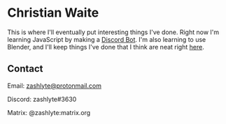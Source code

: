 # Christian Waite
This is where I'll eventually put interesting things I've done. Right now I'm learning JavaScript by making a [Discord Bot](https://github.com/zashlyte/discordbot). I'm also learning to use Blender, and I'll keep things I've done that I think are neat right [here](./blender.html).
## Contact
Email: zashlyte@protonmail.com

Discord: zashlyte#3630

Matrix: @zashlyte:matrix.org
